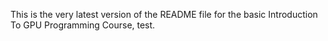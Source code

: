 This is the very latest version of the README file for the basic Introduction To GPU Programming Course, test.
